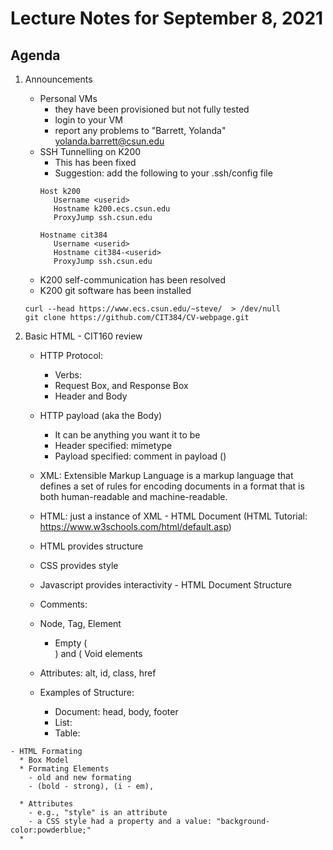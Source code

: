 # Lecture Notes for September 8, 2021


## Agenda
 1. Announcements
    - Personal VMs
      * they have been provisioned but not fully tested
      * login to your VM
      * report any problems to "Barrett, Yolanda" <yolanda.barrett@csun.edu>
    - SSH Tunnelling on K200
      * This has been fixed
      * Suggestion: add the following to your .ssh/config file
      ```
      Host k200
         Username <userid>
         Hostname k200.ecs.csun.edu
         ProxyJump ssh.csun.edu

      Hostname cit384
         Username <userid>
         Hostname cit384-<userid>
         ProxyJump ssh.csun.edu
      
      ```
    - K200 self-communication has been resolved
    - K200 git software has been installed
    ```
    curl --head https://www.ecs.csun.edu/~steve/  > /dev/null
    git clone https://github.com/CIT384/CV-webpage.git
    
    ```

  1. Basic HTML
    - CIT160 review
      * HTTP Protocol:  
        - Verbs:
        - Request Box, and Response Box
        - Header and Body
      * HTTP payload (aka the Body)
        - It can be anything you want it to be
        - Header specified: mimetype
        - Payload specified: comment in payload  (<!DOCTYPE html>)
      * XML: Extensible Markup Language is a markup language that defines a set of rules for encoding documents in a format that is both human-readable and machine-readable.
      * HTML: just a instance of XML
    - HTML Document  (HTML Tutorial: https://www.w3schools.com/html/default.asp)
      * HTML provides structure
      * CSS provides style
      * Javascript provides interactivity
    - HTML Document Structure
      * Comments: <!--  comment string -->
      * Node, Tag, Element
        - Empty (<br>) and (<img/> Void elements
      * Attributes: alt, id, class, href

      * Examples of Structure:
        - Document: head, body, footer
        - List:
        - Table: 

    - HTML Formating
      * Box Model
      * Formating Elements
        - old and new formating
        - (bold - strong), (i - em), 

      * Attributes
        - e.g., "style" is an attribute
        - a CSS style had a property and a value: "background-color:powderblue;"
      *


